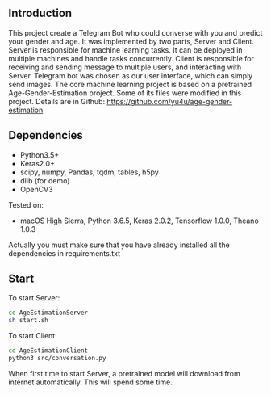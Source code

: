 ## Introduction
This project create a Telegram Bot who could converse with you and predict your gender and age.
It was implemented by two parts, Server and Client.
Server is responsible for machine learning tasks. It can be deployed in multiple machines and handle tasks concurrently.
Client is responsible for receiving and sending message to multiple users, and interacting with Server.
Telegram bot was chosen as our user interface, which can simply send images.
The core machine learning project is based on a pretrained Age-Gender-Estimation project. Some of its files were modified in this project.
Details are in Github: https://github.com/yu4u/age-gender-estimation

## Dependencies
- Python3.5+
- Keras2.0+
- scipy, numpy, Pandas, tqdm, tables, h5py
- dlib (for demo)
- OpenCV3

Tested on:
- macOS High Sierra, Python 3.6.5, Keras 2.0.2, Tensorflow 1.0.0, Theano 1.0.3

Actually you must make sure that you have already installed all the dependencies in requirements.txt

## Start

To start Server:
```sh
cd AgeEstimationServer
sh start.sh
```

To start Client:
```sh
cd AgeEstimationClient
python3 src/conversation.py
```

When first time to start Server, a pretrained model will download from internet automatically. This will spend some time.
